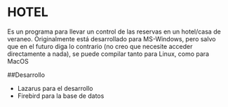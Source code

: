 # HOTEL

Es un programa para llevar un control de las reservas en un hotel/casa de veraneo. Originalmente está desarrollado para MS-Windows, pero salvo que en el futuro diga lo contrario (no creo que necesite acceder directamente a nada), se puede compilar tanto para Linux, como para MacOS

##Desarrollo
 - Lazarus para el desarrollo
 - Firebird para la base de datos
